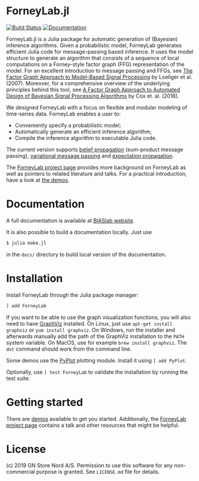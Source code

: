 ForneyLab.jl
============

[![Build Status](https://travis-ci.org/biaslab/ForneyLab.jl.svg?branch=master)](https://travis-ci.org/biaslab/ForneyLab.jl)
[![Documentation](https://img.shields.io/badge/doc-stable-blue.svg)](https://biaslab.github.io/forneylab/docs)

ForneyLab.jl is a Julia package for automatic generation of (Bayesian) inference algorithms. Given a probabilistic model, ForneyLab generates efficient Julia code for message-passing based inference. It uses the model structure to generate an algorithm that consists of a sequence of local computations on a Forney-style factor graph (FFG) representation of the model. For an excellent introduction to message passing and FFGs, see [The Factor Graph Approach to Model-Based Signal Processing](https://ieeexplore.ieee.org/document/4282128/) by Loeliger et al. (2007). Moreover, for a comprehensive overview of the underlying principles behind this tool, see [A Factor Graph Approach to Automated Design of Bayesian Signal Processing Algorithms](https://arxiv.org/abs/1811.03407) by Cox et. al. (2018).

We designed ForneyLab with a focus on flexible and modular modeling of time-series data. ForneyLab enables a user to:

- Conveniently specify a probabilistic model;
- Automatically generate an efficient inference algorithm;
- Compile the inference algorithm to executable Julia code.

The current version supports [belief propagation](https://en.wikipedia.org/wiki/Belief_propagation) (sum-product message passing), [variational message passing](https://en.wikipedia.org/wiki/Variational_message_passing) and [expectation propagation](https://en.wikipedia.org/wiki/Expectation_propagation).

The [ForneyLab project page](http://forneylab.org) provides more background on ForneyLab as well as pointers to related literature and talks. For a practical introduction, have a look at [the demos](https://github.com/biaslab/ForneyLab.jl/tree/master/demo).

Documentation
=============

A full documentation is available at [BIASlab website](https://biaslab.github.io/forneylab/docs/).

It is also possible to build a documentation locally. Just use

```bash
$ julia make.jl
```

in the `docs/` directory to build local version of the documentation.

Installation
============

Install ForneyLab through the Julia package manager:
```jl
] add ForneyLab
```
If you want to be able to use the graph visualization functions, you will also need to have [GraphViz](http://www.graphviz.org/) installed. On Linux, just use `apt-get install graphviz` or `yum install graphviz`. On Windows, run the installer and afterwards manually add the path of the GraphViz installation to the `PATH` system variable. On MacOS, use for example `brew install graphviz`. The `dot` command should work from the command line.

Some demos use the [PyPlot](https://github.com/stevengj/PyPlot.jl) plotting module. Install it using `] add PyPlot`.

Optionally, use `] test ForneyLab` to validate the installation by running the test suite.


Getting started
===============

There are [demos](https://github.com/biaslab/ForneyLab.jl/tree/master/demo) available to get you started.
Additionally, the [ForneyLab project page](http://forneylab.org) contains a talk and other resources that might be helpful.


License
=======

(c) 2019 GN Store Nord A/S. Permission to use this software for any non-commercial purpose is granted. See `LICENSE.md` file for details.
